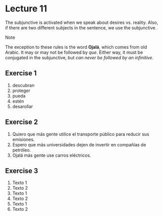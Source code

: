 # Lecture 11

The subjunctive is activated when we speak about desires vs. reality. Also, if there are two different subjects in the sentence, we use the subjunctive.

> [!note]
> The exception to these rules is the word **Ojalá**, which comes from old Arabic. It may or may not be followed by *que*. Either way, it must be conjugated in the subjunctive, but *can never be followed by an infinitive*.

## Exercise 1

1. descubran
2. proteger
3. pueda
4. estén
5. desarollar

## Exercise 2

1. Quiero que más gente utilice el transporte público para reducir sus emisiones.
2. Espero que más universidades dejen de invertir en compañías de petróleo.
3. Ojalá más gente use carros eléctricos.

## Exercise 3

1. Texto 1
2. Texto 2
3. Texto 1
4. Texto 2
5. Texto 1
6. Texto 2
